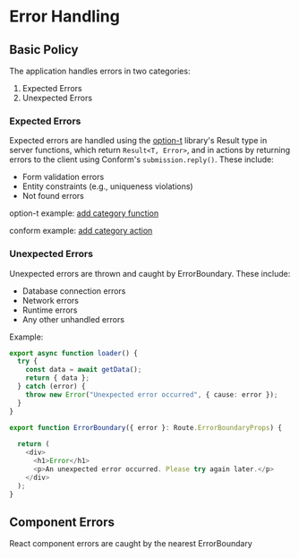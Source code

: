 # Error Handling

## Basic Policy

The application handles errors in two categories:

1. Expected Errors
2. Unexpected Errors

### Expected Errors

Expected errors are handled using the [option-t](https://github.com/option-t/option-t) library's Result type in server functions, which return `Result<T, Error>`, and in actions by returning errors to the client using Conform's `submission.reply()`. These include:

- Form validation errors
- Entity constraints (e.g., uniqueness violations)
- Not found errors

option-t example: [add category function](/app/features/categories/shared/server/add-category.ts)

conform example: [add category action](/app/features/categories/new/action.ts)

### Unexpected Errors

Unexpected errors are thrown and caught by ErrorBoundary. These include:

- Database connection errors
- Network errors
- Runtime errors
- Any other unhandled errors

Example:

```ts
export async function loader() {
  try {
    const data = await getData();
    return { data };
  } catch (error) {
    throw new Error("Unexpected error occurred", { cause: error });
  }
}

export function ErrorBoundary({ error }: Route.ErrorBoundaryProps) {
  
  return (
    <div>
      <h1>Error</h1>
      <p>An unexpected error occurred. Please try again later.</p>
    </div>
  );
}
```

## Component Errors

React component errors are caught by the nearest ErrorBoundary
